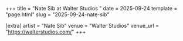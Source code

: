 +++
title = "Nate Sib at Walter Studios "
date = 2025-09-24
template = "page.html"
slug = "2025-09-24-nate-sib"

[extra]
artist = "Nate Sib"
venue = "Walter Studios"
venue_url = "https://walterstudios.com/"
+++
